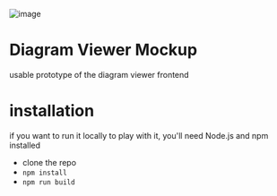 
![image](https://user-images.githubusercontent.com/26948028/73397399-135d2880-42a9-11ea-987b-000ac38a463a.png)

# Diagram Viewer Mockup

usable prototype of the diagram viewer frontend

# installation
if you want to run it locally to play with it, you'll need Node.js and npm installed

* clone the repo
* `npm install`
* `npm run build`
